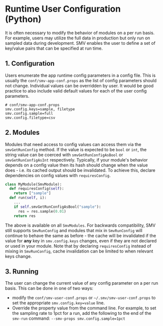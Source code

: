 # Runtime User Configuration (Python)

It is often necessary to modify the behavior of modules on a per run basis.  For example, users may utilize the full data in production but only run on sampled data during development.  SMV enables the user to define a set of key/value pairs that can be specified at run time.

## 1. Configuration
Users enumerate the app runtime config parameters in a config file.  This is usually the `conf/smv-app-conf.props` as the list of config parameters should not change.  Individual values can be overridden by user.  It would be good practice to also include valid default values for each of the user config parameters.

```
# conf/smv-app-conf.props
smv.config.keys=sample, filetype
smv.config.sample=full
smv.config.filetype=csv
```

## 2. Modules
Modules that need access to config values can access them via the `smvGetRunConfig` method. If the value is expected to be `bool` or `int`, the string value can be coerced with `smvGetRunConfigAsBool` or `smvGetRunConfigAsInt` respectively. Typically, if your module's behavior depends on a config value then its hash should change when the value does - i.e. its cached output should be invalidated. To achieve this, declare dependencies on config values with `requiresConfig`.

```python
class MyModule(SmvModule):
  def requiresConfig(self):
    return ["sample"]
  def run(self, i):
    ...
    if self.smvGetRunConfigAsBool("sample"):
      res = res.sample(0.01)
    return res
```

The above is available on all `SmvModules`. For backwards compatibility, SMV still supports `SmvRunConfig` and modules that mix in `SmvRunConfig` will continue to behave the same as before - the cache will be invalidated if the value for **any** key in `smv.config.keys` changes, even if they are not declared or used in your module. Note that by declaring `requiresConfig` instead of mixing in `SmvRunConfig`, cache invalidation can be limited to when relevant keys change.

## 3. Running
The user can change the current value of any config parameter on a per run basis.  This can be done in one of two ways:
* modify the `conf/smv-user-conf.props` or `~/.smv/smv-user-conf.props` to set the appropriate `smv.config.key=value` line.
* Override the property value from the command line.  For example, to set the sampling rate to 1pct for a run, add the following to the end of the `smv-run` command: `--smv-props smv.config.sample=1pct`
